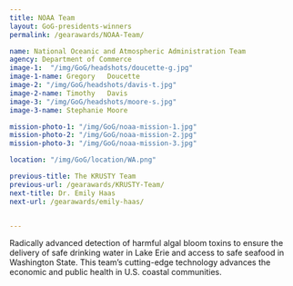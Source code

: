 ```yaml
---
title: NOAA Team
layout: GoG-presidents-winners
permalink: /gearawards/NOAA-Team/

name: National Oceanic and Atmospheric Administration Team
agency: Department of Commerce
image-1:  "/img/GoG/headshots/doucette-g.jpg"
image-1-name: Gregory	Doucette
image-2: "/img/GoG/headshots/davis-t.jpg"
image-2-name: Timothy	Davis
image-3: "/img/GoG/headshots/moore-s.jpg"
image-3-name: Stephanie	Moore

mission-photo-1: "/img/GoG/noaa-mission-1.jpg"
mission-photo-2: "/img/GoG/noaa-mission-2.jpg"
mission-photo-3: "/img/GoG/noaa-mission-3.jpg"

location: "/img/GoG/location/WA.png"

previous-title: The KRUSTY Team
previous-url: /gearawards/KRUSTY-Team/
next-title: Dr. Emily Haas
next-url: /gearawards/emily-haas/


---
```



Radically advanced detection of harmful algal bloom toxins to ensure the delivery of safe drinking water in Lake Erie and access to safe seafood in Washington State. This team’s cutting-edge technology advances the economic and public health in U.S. coastal communities.
